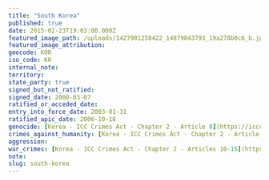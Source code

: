 ```yaml
---
title: "South Korea"
published: true
date: 2015-02-23T19:03:00.000Z
featured_image_path: /uploads/1427901258422_14879843793_19a278b0c6_b.jpg
featured_image_attribution:
geocode: KOR
iso_code: KR
internal_note:
territory:
state_party: true
signed_but_not_ratified:
signed_date: 2000-03-07
ratified_or_acceded_date:
entry_into_force_date: 2003-01-31
ratified_apic_date: 2006-10-18
genocide: [Korea - ICC Crimes Act - Chapter 2 - Article 8](https://iccdb.hrlc.net/data/doc/206/keyword/46/)
crimes_against_humanity: [Korea - ICC Crimes Act - Chapter 2 - Article 9](https://iccdb.hrlc.net/data/doc/206/keyword/13/)
aggression:
war_crimes: [Korea - ICC Crimes Act - Chapter 2 - Articles 10-15](https://iccdb.hrlc.net/data/doc/206/keyword/145/)
note:
slug: south-korea
---
```

